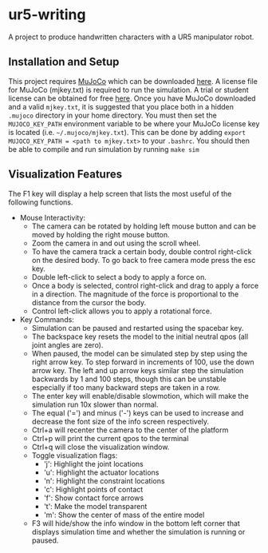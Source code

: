 # ur5-writing

A project to produce handwritten characters with a UR5 manipulator robot.

## Installation and Setup

This project requires [MuJoCo](http://www.mujoco.org/index.html) which can be downloaded [here](https://www.roboti.us/index.html). A license file for MuJoCo (mjkey.txt) is required to run the simulation. A trial or student license can be obtained for free [here](https://www.roboti.us/license.html). Once you have MuJoCo downloaded and a valid `mjkey.txt`, it is suggested that you place both in a hidden `.mujoco` directory in your home directory. You must then set the `MUJOCO_KEY_PATH` environment variable to be where your MuJoCo license key is located (i.e. `~/.mujoco/mjkey.txt`). This can be done by adding `export MUJOCO_KEY_PATH = <path to mjkey.txt>` to your `.bashrc`.
You should then be able to compile and run simulation by running `make sim`

## Visualization Features
The F1 key will display a help screen that lists the most useful of the following functions.
* Mouse Interactivity:
  * The camera can be rotated by holding left mouse button and can be moved by holding the right mouse button.
  * Zoom the camera in and out using the scroll wheel.
  * To have the camera track a certain body, double control right-click on the desired body. To go back to free camera mode press the esc key.
  * Double left-click to select a body to apply a force on.
  * Once a body is selected, control right-click and drag to apply a force in a direction. The magnitude of the force is proportional to the distance from the cursor the body.
  * Control left-click allows you to apply a rotational force.
* Key Commands:
  * Simulation can be paused and restarted using the spacebar key.
  * The backspace key resets the model to the initial neutral qpos (all joint angles are zero).
  * When paused, the model can be simulated step by step using the right arrow key. To step forward in increments of 100, use the down arrow key. The left and up arrow keys similar step the simulation backwards by 1 and 100 steps, though this can be unstable especially if too many backward steps are taken in a row.
  * The enter key will enable/disable slowmotion, which will make the simulation run 10x slower than normal.
  * The equal ('=') and minus ('-') keys can be used to increase and decrease the font size of the info screen respectively.
  * Ctrl+a will recenter the camera to the center of the platform
  * Ctrl+p will print the current qpos to the terminal
  * Ctrl+q will close the visualization window.
  * Toggle visualization flags:
    * 'j': Highlight the joint locations
    * 'u': Highlight the actuator locations
    * 'n': Highlight the constraint locations
    * 'c': Highlight points of contact
    * 'f': Show contact force arrows
    * 't': Make the model transparent
    * 'm': Show the center of mass of the entire model
  * F3 will hide/show the info window in the bottom left corner that displays simulation time and whether the simulation is running or paused.
